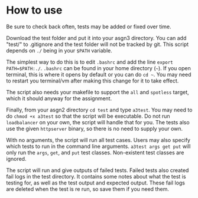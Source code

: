 # How to use

Be sure to check back often, tests may be added or fixed over time.

Download the test folder and put it into your asgn3 directory. You can add "test/" to .gitignore and the test folder will not be tracked by git. This script depends on `./` being in your `$PATH` variable.  

The  simplest way to do this is to edit `.bashrc` and add the line `export PATH=$PATH:./`. `.bashrc` can be found in your home directory (`~`). If you open terminal, this is where it opens by default or you can do `cd ~`. You may need to restart you terminal/vm after making this change for it to take effect.

The script also needs your makefile to support the `all` and `spotless` target, which it should anyway for the assignment.  

Finally, from your asgn2 directory `cd test` and type `a3test`. You may need to do `chmod +x a3test` so that the script will be executable. Do not run `loadbalancer` on your own, the script will handle that for you. The tests also use the given `httpserver` binary, so there is no need to supply your own.

With no arguments, the script will run all test cases. Users may also specify which tests to run in the command line arguments. `a3test args get put` will only run the `args`, `get`, and `put` test classes. Non-existent test classes are ignored.

The script will run and give outputs of failed tests. Failed tests also created fail logs in the test directory. It contains some notes about what the test is testing for, as well as the test output and expected output. These fail logs are deleted when the test is re run, so save them if you need them.

